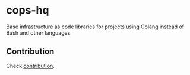 # cops-hq

Base infrastructure as code libraries for projects using Golang instead of Bash and other languages.

## Contribution

Check [contribution](docs/contribution.md).  

